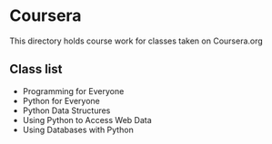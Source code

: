 # Coursera

This directory holds course work for classes taken on Coursera.org

## Class list
- Programming for Everyone
- Python for Everyone
- Python Data Structures
- Using Python to Access Web Data
- Using Databases with Python
